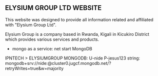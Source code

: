 ELYSIUM GROUP LTD WEBSITE
---------------------------

This website was designed to provide all information related and affiliated with "Elysium Group Ltd".

Elysium Group is a company based in Rwanda, Kigali in Kicukiro District which provides various services and products.


- mongo as a service: net start MongoDB

IPNTECH > ELYSIUMGROUP
MONGODB: U-nide P-jesus123
string: mongodb+srv://nide:<password>@cluster0.jugcf.mongodb.net/<dbname>?retryWrites=true&w=majority